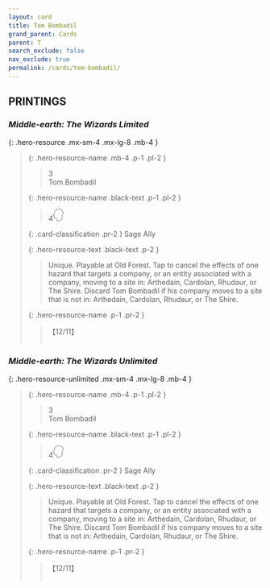```yaml
---
layout: card
title: Tom Bombadil
grand_parent: Cards
parent: T
search_exclude: false
nav_exclude: true
permalink: /cards/tom-bombadil/
---
```


## PRINTINGS


### _Middle-earth: The Wizards Limited_

{: .hero-resource .mx-sm-4 .mx-lg-8 .mb-4 }
> {: .hero-resource-name .mb-4 .p-1 .pl-2 }
> > <div class="card-mp">3</div>
> > <div class="card-name">Tom Bombadil</div>
>
> {: .hero-resource-name .black-text .p-1 .pl-2 }
> > 4![](/assets/images/mind.svg)
>
> {: .card-classification .pr-2 }
> Sage Ally
>
> {: .hero-resource-text .black-text .p-2 }
> > Unique. Playable at Old Forest.  Tap to cancel the effects of one hazard that targets a company, or an entity associated with a company, moving to a site in: Arthedain, Cardolan, Rhudaur, or The Shire. Discard Tom Bombadil if his company moves to a site that is not in: Arthedain, Cardolan, Rhudaur, or The Shire. 
> 
> {: .hero-resource-name .p-1 .pr-2 }
> > <div class="card-shield">【12/11】</div>
> > <div class="card-corruption">&nbsp;</div>

### _Middle-earth: The Wizards Unlimited_

{: .hero-resource-unlimited .mx-sm-4 .mx-lg-8 .mb-4 }
> {: .hero-resource-name .mb-4 .p-1 .pl-2 }
> > <div class="card-mp">3</div>
> > <div class="card-name">Tom Bombadil</div>
>
> {: .hero-resource-name .black-text .p-1 .pl-2 }
> > 4![](/assets/images/mind.svg)
>
> {: .card-classification .pr-2 }
> Sage Ally
>
> {: .hero-resource-text .black-text .p-2 }
> > Unique. Playable at Old Forest.  Tap to cancel the effects of one hazard that targets a company, or an entity associated with a company, moving to a site in: Arthedain, Cardolan, Rhudaur, or The Shire. Discard Tom Bombadil if his company moves to a site that is not in: Arthedain, Cardolan, Rhudaur, or The Shire. 
> 
> {: .hero-resource-name .p-1 .pr-2 }
> > <div class="card-shield">【12/11】</div>
> > <div class="card-corruption">&nbsp;</div>
